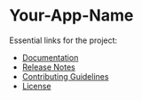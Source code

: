 # Your-App-Name

Essential links for the project:

- [Documentation](./docs/readme.md)
- [Release Notes](./CHANGELOG.md)
- [Contributing Guidelines](https://github.com/splunk-platform-apps/.github/.github/CONTRIBUTING.md)
- [License](./LICENSE)
